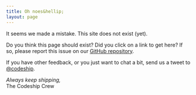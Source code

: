 ```yaml
---
title: Oh noes&hellip;
layout: page
---
```

It seems we made a mistake. This site does not exist (yet).

Do you think this page should exist? Did you click on a link to get here? If so,
please report this issue on our [GitHub repository](https://github.com/codeship/documentation/issues/new).

If you have other feedback, or you just want to chat a bit, send us a tweet to
[@codeship](https://twitter.com/codeship).


*Always keep shipping,*<br />
The Codeship Crew
